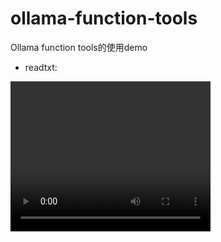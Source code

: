 # ollama-function-tools
Ollama function tools的使用demo
 - readtxt:
<video controls="controls" width="320" height="240">
  <source src="https://github.com/user-attachments/assets/87be928b-b475-4d4d-b79d-13a065c9bdf6" type="video/mp4">
  Your browser does not support the video tag.
</video>


